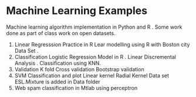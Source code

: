 # Machine Learning Examples 
Machine learning algorithm implementation in Python and R . Some work done as part of class work on open datasets.
1. Linear Regresssion Practice in R
    Lear modelling using R with Boston city Data Set . 
2. Classification 
    Logistic Regression Model in R . 
    Linear Discremental Analysis . 
    Classification using KNN. 
3. Validation 
    K fold Cross validation 
    Bootstrap validation
4. SVM Classification and plot 
    Linear kernel 
    Radial Kernel 
    Data set ESL.Mixture is added in Data folder 
5. Web spam classification in Mtlab using perceptron
